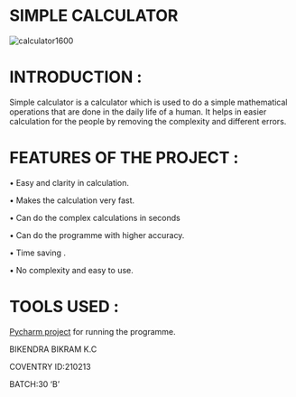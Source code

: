 # SIMPLE CALCULATOR

![calculator1600](https://user-images.githubusercontent.com/82827544/125837454-c68f293e-5c68-4c08-a6e3-065057c18e2a.png)

# INTRODUCTION :
Simple calculator is a calculator which is used to do a simple mathematical operations that are done in the daily life of a human. It helps in easier calculation for the people by removing the complexity and different errors.

# FEATURES OF THE PROJECT :
•	Easy and clarity in calculation.

•	Makes the calculation very fast.

•	Can do the complex calculations in seconds

•	Can do the programme with higher accuracy.

•	Time saving .

•	No complexity and easy to use.

# TOOLS USED :
[Pycharm project](https://pycharm-community-edition.en.softonic.com/download) for running the programme.


BIKENDRA BIKRAM K.C

COVENTRY ID:210213

BATCH:30 ‘B’

